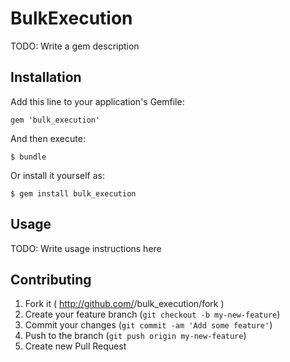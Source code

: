 # BulkExecution

TODO: Write a gem description

## Installation

Add this line to your application's Gemfile:

    gem 'bulk_execution'

And then execute:

    $ bundle

Or install it yourself as:

    $ gem install bulk_execution

## Usage

TODO: Write usage instructions here

## Contributing

1. Fork it ( http://github.com/<my-github-username>/bulk_execution/fork )
2. Create your feature branch (`git checkout -b my-new-feature`)
3. Commit your changes (`git commit -am 'Add some feature'`)
4. Push to the branch (`git push origin my-new-feature`)
5. Create new Pull Request
